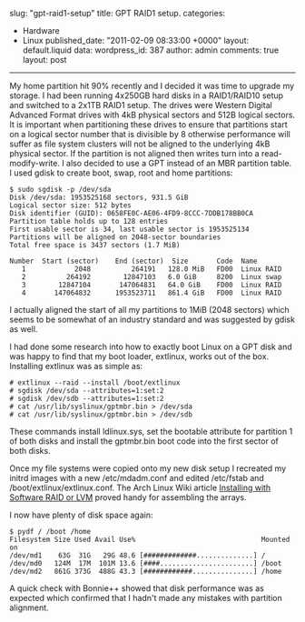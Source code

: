 slug: "gpt-raid1-setup"
title: GPT RAID1 setup.
categories:
  - Hardware
  - Linux
published_date: "2011-02-09 08:33:00 +0000"
layout: default.liquid
data:
  wordpress_id: 387
  author: admin
  comments: true
  layout: post
---
My home partition hit 90% recently and I decided it was time to upgrade my storage. I had been running 4x250GB hard disks in a RAID1/RAID10 setup and switched to a 2x1TB RAID1 setup. The drives were Western Digital Advanced Format drives with 4kB physical sectors and 512B logical sectors. It is important when partitioning these drives to ensure that partitions start on a logical sector number that is divisible by 8 otherwise performance will suffer as file system clusters will not be aligned to the underlying 4kB physical sector. If the partition is not aligned then writes turn into a read-modify-write. I also decided to use a GPT instead of an MBR partition table. I used gdisk to create boot, swap, root and home partitions:


    
    $ sudo sgdisk -p /dev/sda
    Disk /dev/sda: 1953525168 sectors, 931.5 GiB
    Logical sector size: 512 bytes
    Disk identifier (GUID): 0658FE0C-AE06-4FD9-8CCC-7DDB178BB0CA
    Partition table holds up to 128 entries
    First usable sector is 34, last usable sector is 1953525134
    Partitions will be aligned on 2048-sector boundaries
    Total free space is 3437 sectors (1.7 MiB)
    
    Number  Start (sector)    End (sector)  Size       Code  Name
       1            2048          264191   128.0 MiB   FD00  Linux RAID
       2          264192        12847103   6.0 GiB     8200  Linux swap
       3        12847104       147064831   64.0 GiB    FD00  Linux RAID
       4       147064832      1953523711   861.4 GiB   FD00  Linux RAID
    



I actually aligned the start of all my partitions to 1MiB (2048 sectors) which seems to be somewhat of an industry standard and was suggested by gdisk as well.

I had done some research into how to exactly boot Linux on a GPT disk and was happy to find that my boot loader, extlinux, works out of the box. Installing extlinux was as simple as:


    
    # extlinux --raid --install /boot/extlinux
    # sgdisk /dev/sda --attributes=1:set:2
    # sgdisk /dev/sdb --attributes=1:set:2
    # cat /usr/lib/syslinux/gptmbr.bin > /dev/sda
    # cat /usr/lib/syslinux/gptmbr.bin > /dev/sdb
    



These commands install ldlinux.sys, set the bootable attribute for partition 1 of both disks and install the gptmbr.bin boot code into the first sector of both disks.

Once my file systems were copied onto my new disk setup I recreated my initrd images with a new /etc/mdadm.conf and edited /etc/fstab and /boot/extlinux/extlinux.conf. The Arch Linux Wiki article [Installing with Software RAID or LVM](https://wiki.archlinux.org/index.php/Installing_with_Software_RAID_or_LVM#Activate_existing_RAID_devices_and_LVM_volumes) proved handy for assembling the arrays.

I now have plenty of disk space again:


    
    $ pydf / /boot /home
    Filesystem Size Used Avail Use%                               Mounted on
    /dev/md1    63G  31G   29G 48.6 [#############..............] /         
    /dev/md0   124M  17M  101M 13.6 [####.......................] /boot     
    /dev/md2   861G 373G  488G 43.3 [############...............] /home



A quick check with Bonnie++ showed that disk performance was as expected which confirmed that I hadn't made any mistakes with partition alignment.


